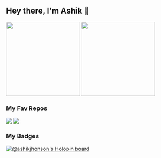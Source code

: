 ## Hey there, I'm Ashik 👋

<a href="#">
  <img height=200 align="left" src="https://github-readme-stats.vercel.app/api?username=ashikjhonson&show_icons=true&theme=holi&card_width=220" />
</a>
<a href="#">
  <img height=200 align="center" src="https://github-readme-stats.vercel.app/api/top-langs?username=ashikjhonson&layout=compact&card_width=220&show_icons=true&theme=holi" />
</a>

<h3>My Fav Repos</h3>
 <a href="https://github.com/ashikjhonson/friendly-waddle">
  <img align="left" src="https://github-readme-stats.vercel.app/api/pin/?username=ashikjhonson&repo=friendly-waddle&theme=chartreuse-dark" />
</a>
<a href="https://github.com/ashikjhonson/KTU-CSE">
  <img align="center" src="https://github-readme-stats.vercel.app/api/pin/?username=ashikjhonson&repo=KTU-CSE&theme=chartreuse-dark" />
</a>

 ### My Badges
[![@ashikjhonson's Holopin board](https://holopin.me/ashikjhonson)](https://holopin.io/@ashikjhonson)

